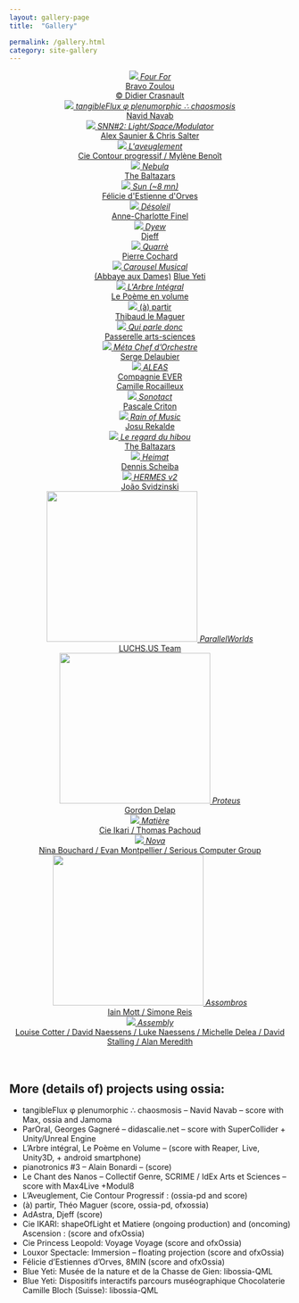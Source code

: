 ```yaml
---
layout: gallery-page
title:  "Gallery"

permalink: /gallery.html
category: site-gallery
---
```


<section class="wrapper style4 container gallery-page">

<div class="gallery-grid">

<div id="fourfor" align="middle" class="gallery-page-image">
    <a href="https://bravozoulou.fr/projets/four-for/" class="gallery-text">
        <img src="assets/gallery/DID_4858.JPG" class="post-image" />
        <i>Four For </i> <br/> Bravo Zoulou <br/>&copy; Didier Crasnault
    </a> 
</div>

<div align="middle" class="gallery-page-image">
    <a href="https://www.navidnavab.com/tangibleflux" class="gallery-text">
        <img src="assets/gallery/tangibleFlux.png" class="post-image" />
        <i> tangibleFlux φ plenumorphic ∴ chaosmosis</i> <br /> Navid Navab    
    </a>
</div>


<div align="middle" class="gallery-page-image">
    <a href="https://vimeo.com/429115710" class="gallery-text">
        <img src="assets/gallery/SNN2.png" class="post-image" />
        <i> SNN#2: Light/Space/Modulator </i> <br /> Alex Saunier & Chris Salter
    </a>
</div>

<div align="middle" class="gallery-page-image">
    <a href="https://www.contour-progressif.net/projets/spectacle/laveuglement" class="gallery-text">
        <img src="assets/gallery/aveuglement.png" class="post-image" />
        <i> L'aveuglement </i> <br /> Cie Contour progressif / Mylène Benoît    
    </a>
</div>

<div id="nebula" align="middle" class="gallery-page-image">
    <a href="https://www.baltazars.org/project/nebula/" class="gallery-text">
        <img src="assets/gallery/Nebula_ChampignonsNeigeJaune.jpg" class="post-image" />
        <i>Nebula </i> <br/> The Baltazars
    </a>
</div>

<div align="middle" class="gallery-page-image">
    <a href="https://vimeo.com/282498843" class="gallery-text">
        <img src="assets/gallery/Sun8mm.png" class="post-image" />
        <i> Sun (~8 mn) </i> <br /> Félicie d'Estienne d'Orves    
    </a>
</div>

<div id="Désoleil" align="middle" class="gallery-page-image">
    <a href="https://fracnouvelleaquitaine-meca.fr/evenement/desoleil-anne-charlotte-finel/" class="gallery-text">
        <img src="assets/gallery/Désoleil.jpg" class="post-image" />
        <i>Désoleil </i> <br/> Anne-Charlotte Finel
    </a>
</div>

<div align="middle" class="gallery-page-image">
    <a href="https://djeff.com/portfolio/dyew/" class="gallery-text" >
        <img src="assets/gallery/Big_Dyew-1920x917.jpg" class="post-image" />
        <i> Dyew </i><br/> Djeff
    </a>
</div>

<div id="quarre" align="middle" class="gallery-page-image">
    <a href="https://wpn214.com/en/" class="gallery-text">
        <img src="assets/gallery/quarre.jpg" class="post-image" />
        <i>Quarrè</i> <br/> Pierre Cochard
    </a>
</div>

<div id="carousel" align="middle" class="gallery-page-image" >
    <a href="https://www.abbayeauxdames.org/en/musicaventure/carrousel-musical/" class="gallery-text">
        <img src="assets/gallery/carrousel.jpg" class="post-image" />
        <i>Carousel Musical</i> <br/> (Abbaye aux Dames)</a>
    <a href="https://www.blueyeti.fr/le-carrousel-musical-abbaye-aux-dames/" class="gallery-text">Blue Yeti</a>
</div>

<div align="middle" class="gallery-page-image">
    <a href="https://www.donatiengarnier.com/un-spectacle-en-3d/" class="gallery-text">
        <img src="assets/gallery/arbre-intégrale.jpg" class="post-image" />
        <i>L'Arbre Intégral</i> <br/> Le Poème en volume
    </a>
</div>

<div align="middle" class="gallery-page-image">
    <a href="https://vimeo.com/213259612" class="gallery-text" >
    <img src="assets/gallery/14-Virages2.jpg" class="post-image" />
        (à) partir <br/> Thibaud le Maguer
    </a>
</div>

<div id="Qui parle donc" align="middle" class="gallery-page-image">
    <a href="https://passerelle-arts-sciences.fr/qui-parle-donc-2019/"
    class="gallery-text">
        <img src="assets/gallery/Qui-parle-donc_Event.jpg" class="post-image" />
        <i> Qui parle donc</i>  <br/> Passerelle arts-sciences
    </a>
</div>

<div id="meta-chef-d-orchestre" align="middle" class="gallery-page-image">
    <a href="https://scrime.u-bordeaux.fr/Arts-Sciences/Residences/Residences/Meta-Chef-d-Orchestre" class="gallery-text">
        <img src="assets/gallery/dome_scrime.jpg" class="post-image" />
        <i> Méta Chef d’Orchestre </i><br/> Serge Delaubier
    </a>
</div>

<div align="middle" class="gallery-page-image">
    <a href="https://www.compagnie-ever.com/aleas" class="gallery-text">
        <img src="assets/gallery/MECA 2.jpg" class="post-image" />
        <i>ALEAS </i><br/> Compagnie EVER <br/> Camille Rocailleux
    </a>    
</div>

<div id="sonotact" align="middle" class="gallery-page-image">
    <a href="https://scrime.u-bordeaux.fr/Arts-Sciences/Residences/Residences/Sonotact" class="gallery-text">
        <img src="assets/gallery/sonotact.jpg" class="post-image" />
        <i> Sonotact </i><br/> Pascale Criton
    </a>
</div>

<div align="middle" class="gallery-page-image">
    <a href="https://scrime.u-bordeaux.fr/Arts-Sciences/Residences/Residences/Rain-of-Music" class="gallery-text">
        <img src="assets/gallery/metabot_score.jpg" class="post-image" />
        <i> Rain of Music </i><br/> Josu Rekalde 
    </a>
</div>

<div align="middle" class="gallery-page-image">
    <a href="https://vimeo.com/572657592" class="gallery-text">
        <img src="assets/gallery/chant-hibou.jpeg" class="post-image" />
        <i> Le regard du hibou </i><br/> The Baltazars
    </a>
</div>

<div align="middle" class="gallery-page-image">
    <a href="https://dennis-scheiba.com/events/2021-06-04_kolorit.html" class="gallery-text">
        <img src="assets/gallery/heimat.jpeg" class="post-image" />
        <i> Heimat</i> <br/> Dennis Scheiba
    </a>
</div>

<div align="middle" class="gallery-page-image">
    <a href="https://jim2021.sciencesconf.org/361406" class="gallery-text">
        <img src="assets/gallery/hermes-captureécran.jpeg" class="post-image" />
        <i> HERMES v2</i> <br /> João Svidzinski
    </a>
</div>

<div align="middle" class="gallery-page-image">
    <a href="https://www.luchs.us/parallel-welt" class="gallery-text">
        <img src="assets/gallery/STATUE-ART.jpg" height="270" class="post-image" />
        <i> ParallelWorlds </i><br /> LUCHS.US Team
    </a>
</div>

<div align="middle" class="gallery-page-image">
    <a href="https://youtu.be/IPW5e-OhMy8?t=2487" class="gallery-text">
        <img src="assets/gallery/S0327146.JPG" height="270" class="post-image" />  
        <i>Proteus </i><br /> Gordon Delap
    </a>
</div>

<div align="middle" class="gallery-page-image">
    <a href="https://assoikari.wordpress.com/2016/09/15/matiere-creation-en-cours/" class="gallery-text">
        <img src="assets/gallery/matiere.png" class="post-image" />
        <i> Matière </i> <br /> Cie Ikari / Thomas Pachoud    
    </a>
</div>

<div align="middle" class="gallery-page-image">
    <a href="https://serious.computer/" class="gallery-text">
        <img src="assets/gallery/nova_visual_01.png" class="post-image" />
        <i> Nova </i> <br /> Nina Bouchard / Evan Montpellier / Serious Computer Group    
    </a>
</div>

<div align="middle" class="gallery-page-image">
    <a href="https://escuta.org/en/proj/assombros/" class="gallery-text">
        <img src="assets/gallery/assombros.jpg" height="270" class="post-image" />
        <i> Assombros </i> <br /> Iain Mott / Simone Reis 
    </a>
</div>

<div align="middle" class="gallery-page-image">
    <a href="https://irelandatvenice2025.ie/" class="gallery-text">
        <img src="assets/gallery/assembly.jpg" class="post-image" />
        <i> Assembly </i> <br /> Louise Cotter / David Naessens / Luke Naessens / 
        Michelle Delea / David Stalling / Alan Meredith 
    </a>
</div>

</div>
<br/>
<br/>
<div class="gallery-list">
<h2>More (details of) projects using ossia: </h2>

<ul>
<li> tangibleFlux φ plenumorphic ∴ chaosmosis – Navid Navab – score with Max, ossia and Jamoma </li>
<li> ParOral, Georges Gagneré – didascalie.net – score with SuperCollider + Unity/Unreal Engine </li>
<li> L’Arbre intégral, Le Poème en Volume –  (score with Reaper, Live, Unity3D, + android  smartphone) </li>
<li> pianotronics #3 – Alain Bonardi – (score) </li>
<li> Le Chant des Nanos – Collectif Genre, SCRIME / IdEx Arts et Sciences – score with Max4Live +Modul8 </li>
<li> L’Aveuglement, Cie Contour Progressif  : (ossia-pd and score) </li>
<li> (à) partir,  Théo Maguer (score, ossia-pd, ofxossia) </li>
<li> AdAstra,  Djeff (score)  </li>
<li> Cie IKARI: shapeOfLight et Matiere (ongoing production) and (oncoming) Ascension : (score and ofxOssia)  </li>
<li> Cie Princess Leopold: Voyage Voyage (score and ofxOssia) </li>
<li> Louxor Spectacle: Immersion – floating projection (score and ofxOssia)  </li>
<li> Félicie d’Estiennes d’Orves, 8MIN (score and ofxOssia)  </li>
<li> Blue Yeti: Musée de la nature et de la Chasse de Gien: libossia-QML </li>
<li> Blue Yeti: Dispositifs interactifs parcours muséographique Chocolaterie Camille Bloch (Suisse): libossia-QML </li>
</ul>
</div>
</section>
